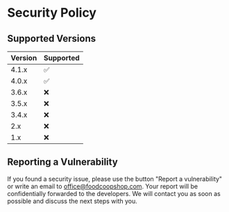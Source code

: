 # Security Policy

## Supported Versions

| Version | Supported          |
| ------- | ------------------ |
| 4.1.x   | :white_check_mark: |
| 4.0.x   | :white_check_mark: |
| 3.6.x   | :x:                |
| 3.5.x   | :x:                |
| 3.4.x   | :x:                |
| 2.x     | :x:                |
| 1.x     | :x:                |

## Reporting a Vulnerability

If you found a security issue, please use the button "Report a vulnerability" or write an email to office@foodcoopshop.com. Your report will be confidentially forwarded to the developers. We will contact you as soon as possible and discuss the next steps with you.